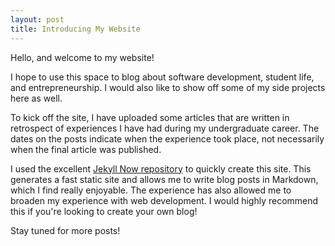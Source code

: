 ```yaml
---
layout: post
title: Introducing My Website
---
```


Hello, and welcome to my website!

I hope to use this space to blog about software development, student life, and entrepreneurship. I would also like to show off some of my side projects here as well. 

To kick off the site, I have uploaded some articles that are written in retrospect of experiences I have had during my undergraduate career. The dates on the posts indicate when the experience took place, not necessarily when the final article was published. 

I used the excellent [Jekyll Now repository](https://github.com/barryclark/jekyll-now) to quickly create this site. This generates a fast static site and allows me to write blog posts in Markdown, which I find really enjoyable. The experience has also allowed me to broaden my experience with web development. I would highly recommend this if you're looking to create your own blog!

Stay tuned for more posts!
